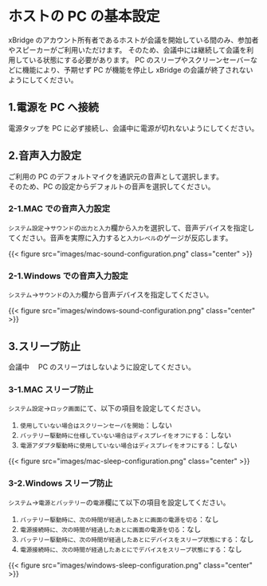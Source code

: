 # ホストの PC の基本設定

xBridge のアカウント所有者であるホストが会議を開始している間のみ、参加者やスピーカーがご利用いただけます。
そのため、会議中には継続して会議を利用している状態にする必要があります。
PC のスリープやスクリーンセーバーなどに機能により、予期せず PC が機能を停止し xBridge の会議が終了されないようにしてください。

## 1.電源を PC へ接続

電源タップを PC に必ず接続し、会議中に電源が切れないようにしてください。

## 2.音声入力設定

ご利用の PC のデフォルトマイクを通訳元の音声として選択します。  
そのため、PC の設定からデフォルトの音声を選択してください。

### 2-1.MAC での音声入力設定

`システム設定`→`サウンド`の`出力と入力`欄から`入力`を選択して、音声デバイスを指定してください。音声を実際に入力すると`入力レベル`のゲージが反応します。

{{< figure src="images/mac-sound-configuration.png" class="center" >}}

### 2-1.Windows での音声入力設定

`システム`→`サウンド`の`入力`欄から音声デバイスを指定してください。

{{< figure src="images/windows-sound-configuration.png" class="center" >}}

## 3.スリープ防止

会議中　 PC のスリープはしないように設定してください。

### 3-1.MAC スリープ防止

`システム設定`→`ロック画面`にて、以下の項目を設定してください。

1.  `使用していない場合はスクリーンセーバを開始`：しない
2.  `バッテリー駆動時に仕様していない場合はディスプレイをオフにする`：しない
3.  `電源アダプタ駆動時に使用していない場合はディスプレイをオフにする`：しない

{{< figure src="images/mac-sleep-configuration.png" class="center" >}}

### 3-2.Windows スリープ防止

`システム`→`電源とバッテリー`の`電源`欄にて以下の項目を設定してください。

1.  `バッテリー駆動時に、次の時間が経過したあとに画面の電源を切る`：なし
2.  `電源接続時に、次の時間が経過したあとに画面の電源を切る`：なし
3.  `バッテリー駆動時に、次の時間が経過したあとにデバイスをスリープ状態にする`：なし
4.  `電源接続時に、次の時間が経過したあとにでデバイスをスリープ状態にする`：なし

{{< figure src="images/windows-sleep-configuration.png" class="center" >}}
